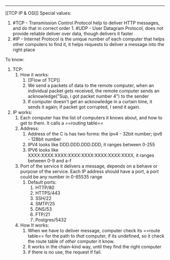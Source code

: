 ***
[[TCP IP & OSI]]
Special values: 
1. #TCP - Transmission Control Protocol help to deliver HTTP messages, and do that in correct order
		1. #UDP - User Datagram Protocol, does not provide reliable deliver over data, though delivers it faster
2. #IP - Internet Protocol is the unique number of each computer that helps other computers to find it, it helps requests to deliver a message into the right place 

To know: 
1. TCP:
	1. How it works:
		1. [[Flow of TCP]]
		2. We send a packets of data to the remote computer, when an individual packet gets received, the remote computer sends an acknowledge("Sup, i got packet number 4") to the sender
		3. If computer doesn't get an acknowledge in a curtain time, it sends it again; if packet got corrupted, I send it again.
2. IP works:
	1. Each computer has the list of computers it knows about, and how to get to them. It calls a ==routing table==
	2. Address:
		1. Address of the C is has two forms: the ipv4 - 32bit number;  ipv6 - 128bit number
		2. IPV4 looks like DDD.DDD.DDD.DDD, it ranges between 0-255
		3. IPV6 looks like XXXX:XXXX:XXXX:XXXX:XXXX:XXXX:XXXX:XXXX, it ranges between 0-9 and a-f
	3. Port of the service it delivers a message, depends on a behave or purpose of the service. Each IP address should have a port, a port could be any number in 0-65535 range 
		1. Default ports:
			1. HTTP/80
			2. HTTPS/443
			3. SSH/22
			4. SMTP/25
			5. DNS/53
			6. FTP/21
			7. Postgres/5432
	4. How It works:
		1. When we have to deliver message, computer check its ==route table== for the path to *that* computer, if its undefined, so it check the route table of *other* computer it know.
		2. It works in the chain-kind way, until they find the right computer
		3. if there is no use, the request if fail. 